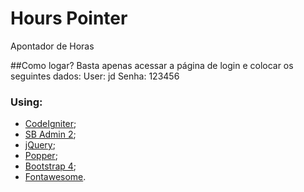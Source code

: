# Hours Pointer
Apontador de Horas

##Como logar?
Basta apenas acessar a página de login e colocar os seguintes dados:
User: jd
Senha: 123456

### Using:
 - [CodeIgniter](https://codeigniter.com);
 - [SB Admin 2](https://startbootstrap.com/previews/sb-admin-2/);
 - [jQuery](https://jquery.com);
 - [Popper](https://popper.js.org);
 - [Bootstrap 4](https://getbootstrap.com);
 - [Fontawesome](https://fontawesome.com/).